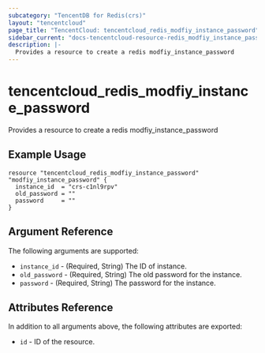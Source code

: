 ```yaml
---
subcategory: "TencentDB for Redis(crs)"
layout: "tencentcloud"
page_title: "TencentCloud: tencentcloud_redis_modfiy_instance_password"
sidebar_current: "docs-tencentcloud-resource-redis_modfiy_instance_password"
description: |-
  Provides a resource to create a redis modfiy_instance_password
---
```


# tencentcloud_redis_modfiy_instance_password

Provides a resource to create a redis modfiy_instance_password

## Example Usage

```hcl
resource "tencentcloud_redis_modfiy_instance_password" "modfiy_instance_password" {
  instance_id  = "crs-c1nl9rpv"
  old_password = ""
  password     = ""
}
```

## Argument Reference

The following arguments are supported:

* `instance_id` - (Required, String) The ID of instance.
* `old_password` - (Required, String) The old password for the instance.
* `password` - (Required, String) The password for the instance.

## Attributes Reference

In addition to all arguments above, the following attributes are exported:

* `id` - ID of the resource.



